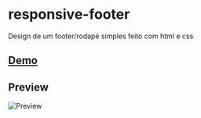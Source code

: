 # responsive-footer
 Design de um footer/rodapé simples feito com html e css 
 
## [Demo](https://dev-paixao.github.io/responsive-footer/)

## Preview
![Preview](./img/preview.jpg)
